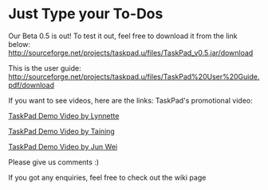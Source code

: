 # Just Type your To-Dos

Our Beta 0.5 is out! To test it out, feel free to download it from the link below: http://sourceforge.net/projects/taskpad.u/files/TaskPad_v0.5.jar/download

This is the user guide: http://sourceforge.net/projects/taskpad.u/files/TaskPad%20User%20Guide.pdf/download

If you want to see videos, here are the links: TaskPad's promotional video: 

[TaskPad Demo Video by Lynnette](http://www.youtube.com/watch?v=Y7H9xLMvUAY)

[TaskPad Demo Video  by Taining](http://www.youtube.com/watch?v=zV1UXhrFMH4)

[TaskPad Demo Video  by Jun Wei](http://www.youtube.com/watch?v=-274ZY7OaP8)

Please give us comments :)

If you got any enquiries, feel free to check out the wiki page 
